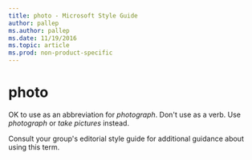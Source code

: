 ```yaml
---
title: photo - Microsoft Style Guide
author: pallep
ms.author: pallep
ms.date: 11/19/2016
ms.topic: article
ms.prod: non-product-specific
---
```


# photo

OK to use as an abbreviation for *photograph*. Don't use as a verb. Use *photograph* or *take pictures* instead.

Consult your group's editorial style guide for additional guidance about using this term. 
